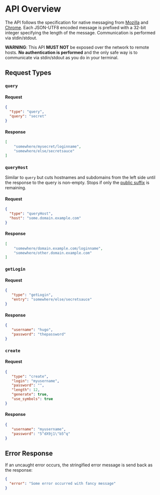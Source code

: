 # API Overview

The API follows the specification for native messaging from [Mozilla](https://developer.mozilla.org/en-US/Add-ons/WebExtensions/Native_messaging) and [Chrome](https://developer.chrome.com/apps/nativeMessaging).
Each JSON-UTF8 encoded message is prefixed with a 32-bit integer specifying the length of the message.
Communication is performed via stdin/stdout.

**WARNING**: This API **MUST NOT** be exposed over the network to remote hosts.
**No authentication is performed** and the only safe way is to communicate via stdin/stdout as you do in your terminal.

## Request Types

### `query`

#### Request

```json
{
  "type": "query",
  "query": "secret"
}
```

#### Response

```json
[
    "somewhere/mysecret/loginname",
    "somewhere/else/secretsauce"
]
```

### `queryHost`

Similar to `query` but cuts hostnames and subdomains from the left side until the response to the query is non-empty. Stops if only the [public suffix](https://publicsuffix.org/) is remaining.

#### Request

```json
{
  "type": "queryHost",
  "host": "some.domain.example.com"
}
```

#### Response

```json
[
    "somewhere/domain.example.com/loginname",
    "somewhere/other.domain.example.com"
]
```

### `getLogin`

#### Request

```json
{
   "type": "getLogin",
   "entry": "somewhere/else/secretsauce"
}
```

#### Response

```json
{
   "username": "hugo",
   "password": "thepassword"
}
```

### `create`

#### Request

```json
{
   "type": "create",
   "login": "myusername",
   "password": "",
   "length": 12,
   "generate": true,
   "use_symbols": true
}
```

#### Response

```json
{
   "username": "myusername",
   "password": "5^dX9j1\"b5^q"
}
```

## Error Response

If an uncaught error occurs, the stringified error message is send back as the response:

```json
{
  "error": "Some error occurred with fancy message"
}
```
